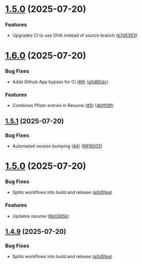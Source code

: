 # [1.5.0](https://github.com/sammosios/welcome/compare/v1.4.5...v1.5.0) (2025-07-20)


### Features

* Upgrades CI to use GHA instead of source branch ([b7d5393](https://github.com/sammosios/welcome/commit/b7d5393d7b119c63d5609016ce5c824cb781c64b))

# [1.6.0](https://github.com/sammosios/welcome/compare/v1.5.1...v1.6.0) (2025-07-20)


### Bug Fixes

* Adds Github App bypass for CI ([#6](https://github.com/sammosios/welcome/issues/6)) ([a0d80dc](https://github.com/sammosios/welcome/commit/a0d80dc6279869ab5aed857da0c5a6180adcf251))


### Features

* Combines Pfizer entries in Resume ([#5](https://github.com/sammosios/welcome/issues/5)) ([4bff09f](https://github.com/sammosios/welcome/commit/4bff09fa897d0162ac61c3226b513ab4f80a3681))

## [1.5.1](https://github.com/sammosios/welcome/compare/v1.5.0...v1.5.1) (2025-07-20)


### Bug Fixes

* Automated version bumping ([#4](https://github.com/sammosios/welcome/issues/4)) ([9918005](https://github.com/sammosios/welcome/commit/9918005c57b34b0e2bbaf02b18971b04715bba4a))

# [1.5.0](https://github.com/sammosios/welcome/compare/v1.4.8...v1.5.0) (2025-07-20)


### Bug Fixes

* Splits workflows into build and release ([a0d5fea](https://github.com/sammosios/welcome/commit/a0d5feab895453dcc692b1e96d3a7b38d9ca69be))


### Features

* Updates resume ([9b0365b](https://github.com/sammosios/welcome/commit/9b0365bb3caaa5c348f8c85a77ba77da31c86213))

## [1.4.9](https://github.com/sammosios/welcome/compare/v1.4.8...v1.4.9) (2025-07-20)


### Bug Fixes

* Splits workflows into build and release ([a0d5fea](https://github.com/sammosios/welcome/commit/a0d5feab895453dcc692b1e96d3a7b38d9ca69be))
